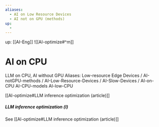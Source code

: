 ```yaml
---
aliases:
  - AI on Low Resource Devices
  - AI not on GPU (methods)
up:
  - 
---
```

up:  [[AI-Eng]]
![[AI-optimize#^m]]
# AI on CPU
LLM on CPU,  AI without GPU
Aliases: Low-resource Edge Devices  /  AI-notGPU-methods  /  AI-Low-Resource-Devices  /  AI-Slow-Devices  /  AI-on-CPU
AI-CPU-models  AI-low-CPU

[[AI-optimize#LLM inference optimization (article)]]


##### LLM inference optimization (l)
See  [[AI-optimize#LLM inference optimization (article)]]








